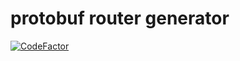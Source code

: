 # protobuf router generator

[![CodeFactor](https://www.codefactor.io/repository/github/ohto-ai/protobuf-router-generator/badge)](https://www.codefactor.io/repository/github/ohto-ai/protobuf-router-generator)
